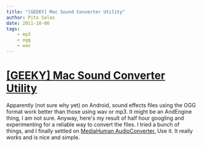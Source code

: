 ```yaml
---
title: "[GEEKY] Mac Sound Converter Utility"
author: Pito Salas
date: 2011-10-06
tags:
    - mp3
    - ogg
    - wav
---
```

# [[GEEKY] Mac Sound Converter Utility](None)




Apparently (not sure why yet) on Android, sound effects files using the OGG
format work better than those using wav or mp3. It might be an AndEngine
thing, I am not sure. Anyway, here's my result of half hour googling and
experimenting for a reliable way to convert the files. I tried a bunch of
things, and I finally settled on [MediaHuman
AudioConverter.](<http://www.mediahuman.com/?app=mhac&ver=1.2>) Use it. It
really works and is nice and simple.


